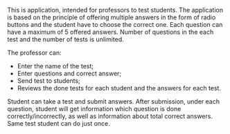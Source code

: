 This is application, intended for professors to test students.
The application is based on the principle of offering multiple answers in the form of radio buttons and the student have to choose the correct one.
Each question can have a maximum of 5 offered answers.
Number of questions in the each test and the number of tests is unlimited.

The professor can:
- Enter the name of the test;
- Enter questions and correct answer;
- Send test to students;
- Reviews the done tests for each student and the answers for each test.

Student can take a test and submit answers.
After submission, under each question, student will get information which question is done correctly/incorrectly, as well as information about total correct answers.
Same test student can do just once.
